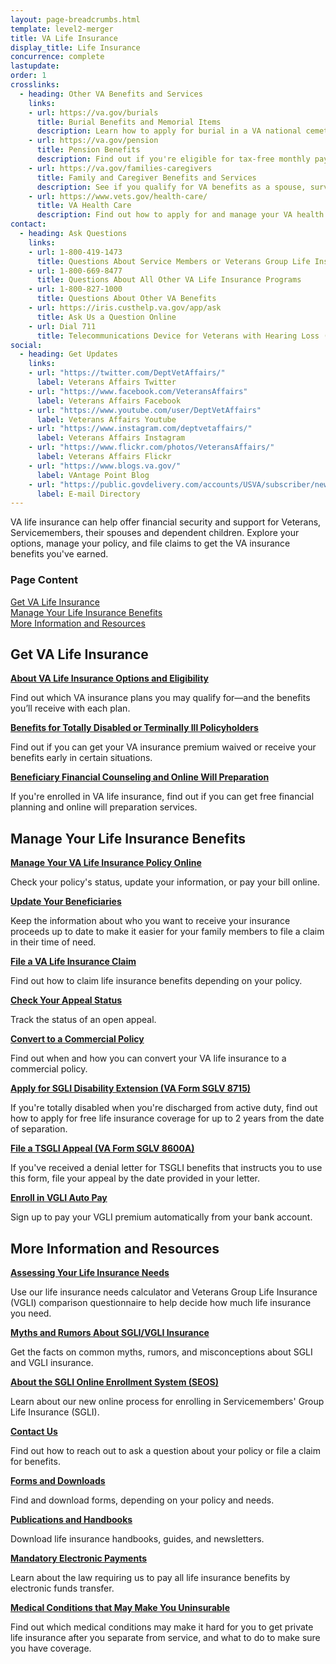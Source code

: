 ```yaml
---
layout: page-breadcrumbs.html
template: level2-merger
title: VA Life Insurance
display_title: Life Insurance
concurrence: complete
lastupdate:
order: 1
crosslinks:
  - heading: Other VA Benefits and Services
    links:
    - url: https://va.gov/burials
      title: Burial Benefits and Memorial Items
      description: Learn how to apply for burial in a VA national cemetery, plan a burial for a family member, and request memorial items to honor a Veteran's service.
    - url: https://va.gov/pension
      title: Pension Benefits
      description: Find out if you're eligible for tax-free monthly payments as a wartime Veteran or surviving spouse or child.
    - url: https://va.gov/families-caregivers
      title: Family and Caregiver Benefits and Services
      description: See if you qualify for VA benefits as a spouse, surviving spouse, dependent child, or caregiver.
    - url: https://www.vets.gov/health-care/
      title: VA Health Care
      description: Find out how to apply for and manage your VA health care benefits.
contact:
  - heading: Ask Questions
    links:
    - url: 1-800-419-1473
      title: Questions About Service Members or Veterans Group Life Insurance
    - url: 1-800-669-8477
      title: Questions About All Other VA Life Insurance Programs
    - url: 1-800-827-1000
      title: Questions About Other VA Benefits
    - url: https://iris.custhelp.va.gov/app/ask
      title: Ask Us a Question Online
    - url: Dial 711
      title: Telecommunications Device for Veterans with Hearing Loss (called TDD or TTY)
social:
  - heading: Get Updates
    links:
    - url: "https://twitter.com/DeptVetAffairs/"
      label: Veterans Affairs Twitter
    - url: "https://www.facebook.com/VeteransAffairs"
      label: Veterans Affairs Facebook
    - url: "https://www.youtube.com/user/DeptVetAffairs"
      label: Veterans Affairs Youtube
    - url: "https://www.instagram.com/deptvetaffairs/"
      label: Veterans Affairs Instagram
    - url: "https://www.flickr.com/photos/VeteransAffairs/"
      label: Veterans Affairs Flickr
    - url: "https://www.blogs.va.gov/"
      label: VAntage Point Blog
    - url: "https://public.govdelivery.com/accounts/USVA/subscriber/new/"
      label: E-mail Directory
---
```

<p class="va-introtext">
VA life insurance can help offer financial security and support for Veterans, Servicemembers, their spouses and dependent children. Explore your options, manage your policy, and file claims to get the VA insurance benefits you've earned.</p>

<h3 class="highlight">Page Content</h3>

[Get VA Life Insurance](#get)<br>
[Manage Your Life Insurance Benefits](#manage)<br>
[More Information and Resources](#more)<br>

<section id="get" class="merger-majorlinks">

  <h2 class="highlight">Get VA Life Insurance</h2>

  <div class="link">
    <a href="https://vets.gov/life-insurance/options-and-eligibility/"><b>About VA Life Insurance Options and Eligibility</b></a>
    <p>Find out which VA insurance plans you may qualify for—and the benefits you’ll receive with each plan.</p>
  </div>

  <div class="link">
    <a href="https://vets.gov/life-insurance/disabled-and-terminally-ill/"><b>Benefits for Totally Disabled or Terminally Ill Policyholders</b></a>
    <p>Find out if you can get your VA insurance premium waived or receive your benefits early in certain situations.
  </div>

  <div class="link">
    <a href="https://benefits.va.gov/insurance/bfcs.asp"><b>Beneficiary Financial Counseling and Online Will Preparation</b></a>
    <p>If you're enrolled in VA life insurance, find out if you can get free financial planning and online will preparation services.</p>
  </div>

</section>

<section id="manage" class="merger-majorlinks">

  <h2 class='highlight'>Manage Your Life Insurance Benefits</h2>

  <div class="link">
    <a href="https://www.vets.gov/life-insurance/manage-your-policy/"><b>Manage Your VA Life Insurance Policy Online</b></a>
    <p>Check your policy's status, update your information, or pay your bill online.</p>
    </div>

  <div class="link">
    <a href="https://benefits.va.gov/INSURANCE/updatebene.asp"><b>Update Your Beneficiaries</b></a>
    <p>Keep the information about who you want to receive your insurance proceeds up to date to make it easier for your family members to file a claim in their time of need.</p>
  </div>

  <div class="link">
    <a href="https://benefits.va.gov/INSURANCE/sglivgli.asp"><b>File a VA Life Insurance Claim</b></a>
    <p>Find out how to claim life insurance benefits depending on your policy.</p>
  </div>

  <div class="link">
    <a href="https://www.ebenefits.va.gov/ebenefits/about/feature?feature=compensation-claim-appeal-status"><b>Check Your Appeal Status</b></a>
    <p>Track the status of an open appeal.</p>
  </div>
  
  <div class="link">
    <a href="https://www.benefits.va.gov/INSURANCE/converting.asp"><b>Convert to a Commercial Policy</b></a>
    <p>Find out when and how you can convert your VA life insurance to a commercial policy.</p>
  </div>
  
  <div class="link">
    <a href="https://www.benefits.va.gov/insurance/sglidisabled.asp"><b>Apply for SGLI Disability Extension (VA Form SGLV 8715)</b></a>
    <p>If you're totally disabled when you're discharged from active duty, find out how to apply for free life insurance coverage for up to 2 years from the date of separation.</p>
  </div>

  <div class="link">
    <a href="https://www.benefits.va.gov/INSURANCE/forms/TSGLIAppealsForm.htm"><b>File a TSGLI Appeal (VA Form SGLV 8600A)</b></a>
    <p>If you've received a denial letter for TSGLI benefits that instructs you to use this form, file your appeal by the date provided in your letter.</p>
  </div>

  <div class="link">
    <a href="https://www.benefits.va.gov/INSURANCE/vgli_auto_pay.asp"><b>Enroll in VGLI Auto Pay</b></a>
    <p>Sign up to pay your VGLI premium automatically from your bank account.</p>
  </div>

</section>

<section id="more" class="merger-majorlinks">

  <h2 class='highlight'>More Information and Resources</h2>

  <div class="link">
    <a href="https://benefits.va.gov/insurance/lifeins101.asp"><b>Assessing Your Life Insurance Needs</b></a>
    <p>Use our life insurance needs calculator and Veterans Group Life Insurance (VGLI) comparison questionnaire to help decide how much life insurance you need.</p>
  </div>

  <div class="link">
    <a href="https://www.benefits.va.gov/INSURANCE/sgli_myths_rumors.asp"><b>Myths and Rumors About SGLI/VGLI Insurance</b></a>
    <p>Get the facts on common myths, rumors, and misconceptions about SGLI and VGLI insurance.</p>
  </div>
  
  <div class="link">
    <a href="https://www.benefits.va.gov/INSURANCE/SOES.asp"><b>About the SGLI Online Enrollment System (SEOS)</b></a>
    <p>Learn about our new online process for enrolling in Servicemembers' Group Life Insurance (SGLI).</p>
  </div>
  
  <div class="link">
    <a href="https://www.benefits.va.gov/INSURANCE/resources-contact.asp"><b>Contact Us</b></a>
    <p>Find out how to reach out to ask a question about your policy or file a claim for benefits.</p>
  </div>
  
  <div class="link">
    <a href="https://www.benefits.va.gov/INSURANCE/resources-forms.asp"><b>Forms and Downloads</b></a>
    <p>Find and download forms, depending on your policy and needs.</p>
  </div>
  
  <div class="link">
    <a href="https://www.benefits.va.gov/INSURANCE/ins_publications.asp"><b>Publications and Handbooks</b></a>
    <p>Download life insurance handbooks, guides, and newsletters.</p>
  </div>
  
  <div class="link">
    <a href="https://www.benefits.va.gov/INSURANCE/payments-eft.asp"><b>Mandatory Electronic Payments</b></a>
    <p>Learn about the law requiring us to pay all life insurance benefits by electronic funds transfer.</p>
  </div> 
  
  <div class="link">
    <a href="https://www.benefits.va.gov/INSURANCE/uninsurable.asp"><b>Medical Conditions that May Make You Uninsurable</b></a>
    <p>Find out which medical conditions may make it hard for you to get private life insurance after you separate from service, and what to do to make sure you have coverage. </p>
  </div> 

</section>
